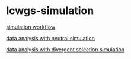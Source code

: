 # lcwgs-simulation

[simulation workflow](https://github.com/therkildsen-lab/lcwgs-simulation/blob/master/markdowns/simulation_workflow.md)

[data analysis with neutral simulation](https://github.com/therkildsen-lab/lcwgs-simulation/blob/master/markdowns/data_analysis_neutral.md)

[data analysis with divergent selection simulation](https://github.com/therkildsen-lab/lcwgs-simulation/blob/master/markdowns/data_analysis_two_pop.md)
